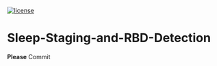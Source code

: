 [![license](https://img.shields.io/badge/License-GPL%20v3-blue.svg)](./LICENSE)


# Sleep-Staging-and-RBD-Detection
**Please** Commit
